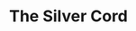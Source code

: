 ---
title: The Silver Cord
year: 1939
opening_date: 1939-12-05
closing_date: 1939-12-08
layout: productions
image:
image_caption:
image_credit:
playbill: 
category: 
details:
  Theatre: Theatre Jacksonville
  Venue: Little Theatre
cast:
  Christina: Dorothy Harlan
  David: Kenneth Godschalk
  Delia: Rae O'Brian
  Hester: Emma Sue Zink
  Mrs. Phelps: Charlotte Ecker
  Robert: Neal Tyler, Jr.
crew:
  Director: Edward J. Crowley
  Stage Manager: Jesse Hoagland
  Production Manager: Mary Courtney
  Assistant to Director: Kay Godshalk
  Electricians:
    - Alex Pillsbury
    - Walter Edwards
  Make-up: Stanley Morrell
  Props: Flonnie Anders
  Crew Assistant:
    - Charles Roberts
    - Dickey Bisno
    - Eleonor Edwards
    - Elma Jean Hendren
    - James Lumpkin
    - John Temple Gilmer
    - Molly Delgado
    - Pol Delgado
    - Vincent Bisno
orchestra:
external_links:
---